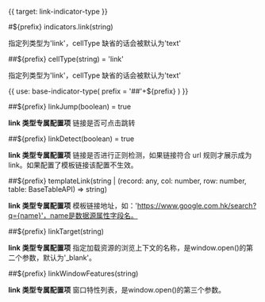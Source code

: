 {{ target: link-indicator-type }}

#${prefix} indicators.link(string)

指定列类型为'link'，cellType 缺省的话会被默认为'text'

##${prefix} cellType(string) = 'link'

指定列类型为'link'，cellType 缺省的话会被默认为'text'

{{ use: base-indicator-type(
    prefix = '##'+${prefix}
) }}

##${prefix} linkJump(boolean) = true

**link 类型专属配置项** 链接是否可点击跳转

##${prefix} linkDetect(boolean) = true

**link 类型专属配置项** 链接是否进行正则检测，如果链接符合 url 规则才展示成为 link。如果配置了模板链接该配置不生效。

##${prefix} templateLink(string | (record: any, col: number, row: number, table: BaseTableAPI) => string)

**link 类型专属配置项** 模板链接地址，如：'https://www.google.com.hk/search?q={name}'，name是数据源属性字段名。

##${prefix} linkTarget(string)

**link 类型专属配置项** 指定加载资源的浏览上下文的名称，是window.open()的第二个参数，默认为'_blank'。

##${prefix} linkWindowFeatures(string)

**link 类型专属配置项** 窗口特性列表，是window.open()的第三个参数。
